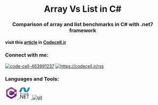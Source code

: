 <h1 align="center">Array Vs List in C#</h1>
<h3 align="center">Comparison of array and list benchmarks in C# with .net7 framework</h3>
<h4 align="left">
  visit this <a href="https://codecell.ir/a/1e11">article</a> in <a href="https://codecell.ir">Codecell.ir</a>
</h4>
<h3 align="left">Connect with me:</h3>
<p align="left">
<a href="https://linkedin.com/in/code-cell-463991237" target="blank"><img align="center" src="https://raw.githubusercontent.com/rahuldkjain/github-profile-readme-generator/master/src/images/icons/Social/linked-in-alt.svg" alt="code-cell-463991237" height="30" width="40" /></a>
<a href="/https://codecell.ir/rss" target="blank"><img align="center" src="https://raw.githubusercontent.com/rahuldkjain/github-profile-readme-generator/master/src/images/icons/Social/rss.svg" alt="https://codecell.ir/rss" height="30" width="40" /></a>
</p>

<h3 align="left">Languages and Tools:</h3>
<p align="left"> <a href="https://www.w3schools.com/cs/" target="_blank" rel="noreferrer"> <img src="https://raw.githubusercontent.com/devicons/devicon/master/icons/csharp/csharp-original.svg" alt="csharp" width="40" height="40"/> </a> <a href="https://dotnet.microsoft.com/" target="_blank" rel="noreferrer"> <img src="https://raw.githubusercontent.com/devicons/devicon/master/icons/dot-net/dot-net-original-wordmark.svg" alt="dotnet" width="40" height="40"/> </a> <a href="https://git-scm.com/" target="_blank" rel="noreferrer"> <img src="https://www.vectorlogo.zone/logos/git-scm/git-scm-icon.svg" alt="git" width="40" height="40"/> </a> </p>
